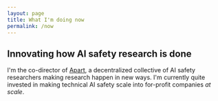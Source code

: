 ```yaml
---
layout: page
title: What I'm doing now
permalink: /now
---
```


## Innovating how AI safety research is done

I'm the co-director of [Apart](https://apartresearch.com), a decentralized collective of AI safety researchers making research happen in new ways. I'm currently quite invested in making technical AI safety scale into for-profit companies _at scale_.
